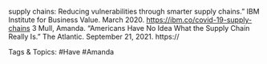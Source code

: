 supply chains: Reducing vulnerabilities through smarter 
supply chains.” IBM Institute for Business Value. March 
2020. https://ibm.co/covid-19-supply-chains
3  Mull, Amanda. “Americans Have No Idea What the Supply 
Chain Really Is.” The Atlantic. September 21, 2021. https://

   Tags & Topics:
   #Have
   #Amanda